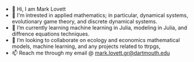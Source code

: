 - 👋 Hi, I am Mark Lovett  
- 👀 I'm intrested in applied mathematics; in particular, dynamical systems, evolutionary game theory, and discrete dynamical systems.  
- 🌱 I’m currently learning machine learning in Julia, modeling in Julia, and diffrence equations techniques. 
- 💞️ I’m looking to collaborate on ecology and economics mathematical models, machine learning, and any projects related to ttrpgs,
- 📫 Reach me through my email @ mark.lovett.gr@dartmouth.edu

